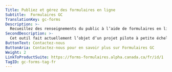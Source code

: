 ```yaml
---
Title: Publiez et gérez des formulaires en ligne
Subtitle:  Formulaires GC
TranslationKey: gc-forms
Description: >-
  Recueillez des renseignements du public à l’aide de formulaires en ligne. 
SecondDescription: >-
  Cet outil fait actuellement l’objet d’un projet pilote à petite échelle. Contactez-nous si vous souhaitez faire l’essai de l’outil dans votre service.
ButtonText: Contactez-nous
ButtonAria: Contactez-nous pour en savoir plus sur Formulaires GC
Weight: 2
LinkToProductSuite: https://forms-formulaires.alpha.canada.ca/fr/id/1
TagID: gc-forms-tag-fr
---
```


